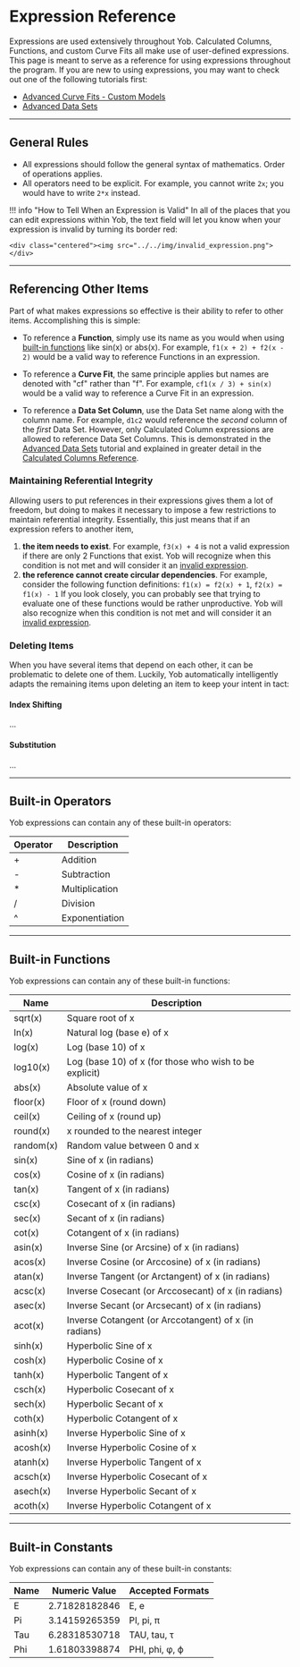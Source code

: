 # Expression Reference
Expressions are used extensively throughout Yob.  Calculated Columns, Functions, and custom Curve Fits all make use of user-defined expressions.  This page is meant to serve as a reference for using expressions throughout the program.  If you are new to using expressions, you may want to check out one of the following tutorials first:

* [Advanced Curve Fits - Custom Models](../tutorials/advanced_curve_fits.md#using-a-custom-model)
* [Advanced Data Sets](../tutorials/advanced_data_sets.md)

---
## General Rules
* All expressions should follow the general syntax of mathematics.  Order of operations applies.
* All operators need to be explicit.  For example, you cannot write `2x`; you would have to write `2*x` instead.

!!! info "How to Tell When an Expression is Valid"
    In all of the places that you can edit expressions within Yob, the text field will let you know when your expression is invalid by turning its border red:
    
    <div class="centered"><img src="../../img/invalid_expression.png"></div>

---
## Referencing Other Items
Part of what makes expressions so effective is their ability to refer to other items.  Accomplishing this is simple:

* To reference a **Function**, simply use its name as you would when using [built-in functions](#built-in-functions) like sin(x) or abs(x).  For example, `f1(x + 2) + f2(x - 2)` would be a valid way to reference Functions in an expression.

* To reference a **Curve Fit**, the same principle applies but names are denoted with "cf" rather than "f".  For example, `cf1(x / 3) + sin(x)` would be a valid way to reference a Curve Fit in an expression.

* To reference a **Data Set Column**, use the Data Set name along with the column name.  For example, `d1c2` would reference the _second_ column of the _first_ Data Set.  However, only Calculated Column expressions are allowed to reference Data Set Columns.  This is demonstrated in the [Advanced Data Sets](../tutorials/advanced_data_sets.md) tutorial and explained in greater detail in the [Calculated Columns Reference](./calculated_column_reference.md).

### Maintaining Referential Integrity
Allowing users to put references in their expressions gives them a lot of freedom, but doing to makes it necessary to impose a few restrictions to maintain referential integrity.  Essentially, this just means that if an expression refers to another item,

1.  **the item needs to exist**.  For example, `f3(x) + 4` is not a valid expression if there are only 2 Functions that exist.  Yob will recognize when this condition is not met and will consider it an [invalid expression](#general-rules).
2.  **the reference cannot create circular dependencies**.  For example, consider the following function definitions:  `f1(x) = f2(x) + 1`, `f2(x) = f1(x) - 1`  If you look closely, you can probably see that trying to evaluate one of these functions would be rather unproductive.  Yob will also recognize when this condition is not met and will consider it an [invalid expression](#general-rules).

### Deleting Items
When you have several items that depend on each other, it can be problematic to delete one of them.  Luckily, Yob automatically intelligently adapts the remaining items upon deleting an item to keep your intent in tact:

#### Index Shifting
...

#### Substitution
...

---
## Built-in Operators
Yob expressions can contain any of these built-in operators:

<table>
    <thead><tr><th>Operator</th><th>Description</th></tr></thead>
    <tbody>
        <tr><td>+</td><td>Addition</td></tr>
        <tr><td>-</td><td>Subtraction</td></tr>
        <tr><td>*</td><td>Multiplication</td></tr>
        <tr><td>/</td><td>Division</td></tr>
        <tr><td>^</td><td>Exponentiation</td></tr>
    </tbody>
</table>

---
## Built-in Functions
Yob expressions can contain any of these built-in functions:

<table>
    <thead><tr><th>Name</th><th>Description</th></tr></thead>
    <tbody>
        <tr><td>sqrt(x)</td><td>Square root of x</td></tr>
        <tr><td>ln(x)</td><td>Natural log (base e) of x</td></tr>
        <tr><td>log(x)</td><td>Log (base 10) of x</td></tr>
        <tr><td>log10(x)</td><td>Log (base 10) of x (for those who wish to be explicit)</td></tr>
        <tr><td>abs(x)</td><td>Absolute value of x</td></tr>
        <tr><td>floor(x)</td><td>Floor of x (round down)</td></tr>
        <tr><td>ceil(x)</td><td>Ceiling of x (round up)</td></tr>
        <tr><td>round(x)</td><td>x rounded to the nearest integer</td></tr>
        <tr><td>random(x)</td><td>Random value between 0 and x</td></tr>
        <tr><td>sin(x)</td><td>Sine of x (in radians)</td></tr>
        <tr><td>cos(x)</td><td>Cosine of x (in radians)</td></tr>
        <tr><td>tan(x)</td><td>Tangent of x (in radians)</td></tr>
        <tr><td>csc(x)</td><td>Cosecant of x (in radians)</td></tr>
        <tr><td>sec(x)</td><td>Secant of x (in radians)</td></tr>
        <tr><td>cot(x)</td><td>Cotangent of x (in radians)</td></tr>
        <tr><td>asin(x)</td><td>Inverse Sine (or Arcsine) of x (in radians)</td></tr>
        <tr><td>acos(x)</td><td>Inverse Cosine (or Arccosine) of x (in radians)</td></tr>
        <tr><td>atan(x)</td><td>Inverse Tangent (or Arctangent) of x (in radians)</td></tr>
        <tr><td>acsc(x)</td><td>Inverse Cosecant (or Arccosecant) of x (in radians)</td></tr>
        <tr><td>asec(x)</td><td>Inverse Secant (or Arcsecant) of x (in radians)</td></tr>
        <tr><td>acot(x)</td><td>Inverse Cotangent (or Arccotangent) of x (in radians)</td></tr>
        <tr><td>sinh(x)</td><td>Hyperbolic Sine of x</td></tr>
        <tr><td>cosh(x)</td><td>Hyperbolic Cosine of x</td></tr>
        <tr><td>tanh(x)</td><td>Hyperbolic Tangent of x</td></tr>
        <tr><td>csch(x)</td><td>Hyperbolic Cosecant of x</td></tr>
        <tr><td>sech(x)</td><td>Hyperbolic Secant of x</td></tr>
        <tr><td>coth(x)</td><td>Hyperbolic Cotangent of x</td></tr>
        <tr><td>asinh(x)</td><td>Inverse Hyperbolic Sine of x</td></tr>
        <tr><td>acosh(x)</td><td>Inverse Hyperbolic Cosine of x</td></tr>
        <tr><td>atanh(x)</td><td>Inverse Hyperbolic Tangent of x</td></tr>
        <tr><td>acsch(x)</td><td>Inverse Hyperbolic Cosecant of x</td></tr>
        <tr><td>asech(x)</td><td>Inverse Hyperbolic Secant of x</td></tr>
        <tr><td>acoth(x)</td><td>Inverse Hyperbolic Cotangent of x</td></tr>
    </tbody>
</table>

---
## Built-in Constants
Yob expressions can contain any of these built-in constants:

<table>
    <thead><tr><th>Name</th><th>Numeric Value</th><th>Accepted Formats</th></tr></thead>
    <tbody>
        <tr><td>E</td><td>2.71828182846</td><td>E, e</td></tr>
        <tr><td>Pi</td><td>3.14159265359</td><td>PI, pi, π</td></tr>
        <tr><td>Tau</td><td>6.28318530718</td><td>TAU, tau, τ</td></tr>
        <tr><td>Phi</td><td>1.61803398874</td><td>PHI, phi, φ, ϕ</td></tr>
    </tbody>
</table>